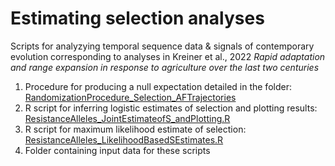 # Estimating selection analyses

Scripts for analyzying temporal sequence data & signals of contemporary evolution corresponding to analyses in Kreiner et al., 2022 _Rapid adaptation and range expansion in response to agriculture over the last two centuries_

1) Procedure for producing a null expectation detailed in the folder: [RandomizationProcedure_Selection_AFTrajectories](https://github.com/jkreinz/TemporalAdaptation/tree/main/EstimatingSelectionAnalyses_andFigure3/RandomizationProcedure_Selection_AFTrajectories)
2) R script for inferring logistic estimates of selection and plotting results: [ResistanceAlleles_JointEstimateofS_andPlotting.R](https://github.com/jkreinz/TemporalAdaptation/blob/main/EstimatingSelectionAnalyses_andFigure3/ResistanceAlleles_JointEstimateofS_andPlotting.R)
3) R script for maximum likelihood estimate of selection: [ResistanceAlleles_LikelihoodBasedSEstimates.R](https://github.com/jkreinz/TemporalAdaptation/blob/main/EstimatingSelectionAnalyses_andFigure3/ResistanceAlleles_LikelihoodBasedSEstimates.R)
4) Folder containing input data for these scripts
